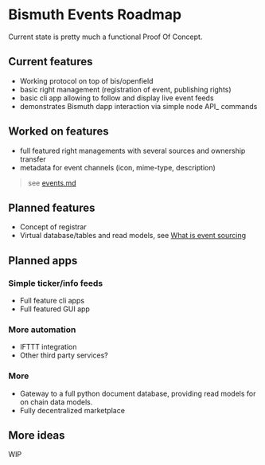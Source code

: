 # Bismuth Events Roadmap

Current state is pretty much a functional Proof Of Concept.

## Current features

* Working protocol on top of bis/openfield
* basic right management (registration of event, publishing rights)
* basic cli app allowing to follow and display live event feeds
* demonstrates Bismuth dapp interaction via simple node API_ commands 

## Worked on features

* full featured right managements with several sources and ownership transfer  
* metadata for event channels (icon, mime-type, description)  

> see [events.md](events.md)

## Planned features

* Concept of registrar  
* Virtual database/tables and read models, see [What is event sourcing](What_is_event_sourcing.md)

## Planned apps

### Simple ticker/info feeds

* Full feature cli apps
* Full featured GUI app

### More automation

* IFTTT integration
* Other third party services?

### More

* Gateway to a full python document database, providing read models for on chain data models. 
* Fully decentralized marketplace

## More ideas

WIP

